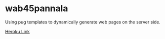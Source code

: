 # wab45pannala
Using pug templates to dynamically generate web pages on the server side.

[Heroku Link](https://wab45pannala.herokuapp.com/)
